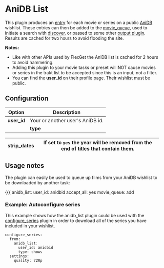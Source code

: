 # AniDB List
This plugin produces an [entry](/Entry) for each movie or series on a public [AniDB](http://www.anidb.net) wishlist. These entries can then be added to the [movie_queue](/movie_queue#AddingRemovingusingTasks), used to initiate a search with [discover](/discover), or passed to some other [output plugin](/Plugins#Outputs). Results are cached for two hours to avoid flooding the site.

**Notes:** 

 * Like with other APIs used by FlexGet the AniDB list is cached for 2 hours to avoid hammering.
 * Adding this plugin to your movie tasks or preset will NOT cause movies or series in the trakt list to be accepted since this is an input, not a filter.
 * You can find the **user_id** on their profile page. Their wishlist must be public.

## Configuration


| Option             | Description  |
| --- | --- |
| **user_id**          | Your or another user's AniDB id.  |
||**type**          ||Type of items to be listed, can be one of: `movies` or `shows`

| **strip_dates**    | If set to `yes` the year will be removed from the end of titles that contain them. |
| --- | --- |


## Usage notes
The plugin can easily be used to queue up films from your AniDB wishlist to be downloaded by another task:

{{{
anidb_list:
  user_id: anidbid
accept_all: yes
movie_queue: add


### Example: Autoconfigure series
This example shows how the anidb_list plugin could be used with the [configure_series](/Plugins/configure_series) plugin in order to download all of the series you have included in your wishlist.

```
configure_series:
  from:
    anidb_list:
      user_id: anidbid
      type: shows
  settings:
    quality: 720p
```